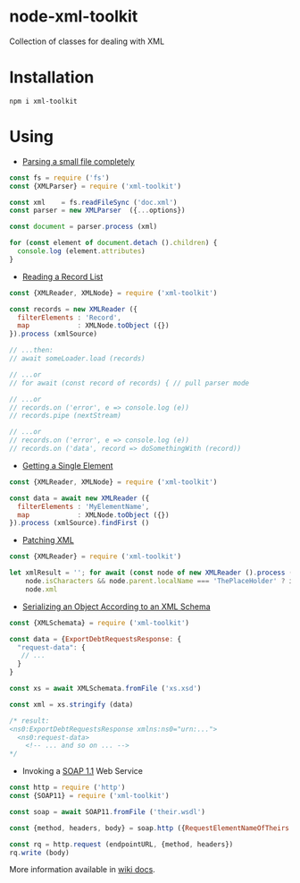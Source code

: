 # node-xml-toolkit
Collection of classes for dealing with XML

# Installation

```
npm i xml-toolkit
```

# Using

* [Parsing a small file completely](XMLParser)

```js
const fs = require ('fs')
const {XMLParser} = require ('xml-toolkit')

const xml    = fs.readFileSync ('doc.xml')
const parser = new XMLParser  ({...options})

const document = parser.process (xml)

for (const element of document.detach ().children) {
  console.log (element.attributes)
}
```

* [Reading a Record List](https://github.com/do-/node-xml-toolkit/wiki/Use-Case:-Reading-a-Record-List)

```js
const {XMLReader, XMLNode} = require ('xml-toolkit')

const records = new XMLReader ({
  filterElements : 'Record', 
  map            : XMLNode.toObject ({})
}).process (xmlSource)

// ...then:
// await someLoader.load (records)

// ...or
// for await (const record of records) { // pull parser mode

// ...or
// records.on ('error', e => console.log (e))
// records.pipe (nextStream)

// ...or
// records.on ('error', e => console.log (e))
// records.on ('data', record => doSomethingWith (record))
```

* [Getting a Single Element](https://github.com/do-/node-xml-toolkit/wiki/Use-Case:-Getting-a-Single-Element)

```js
const {XMLReader, XMLNode} = require ('xml-toolkit')

const data = await new XMLReader ({
  filterElements : 'MyElementName', 
  map            : XMLNode.toObject ({})
}).process (xmlSource).findFirst ()
```

* [Patching XML](https://github.com/do-/node-xml-toolkit/wiki/Use-Case:-Patching-XML)

```js
const {XMLReader} = require ('xml-toolkit')

let xmlResult = ''; for await (const node of new XMLReader ().process (xmlSource)) xmlResult += 
    node.isCharacters && node.parent.localName === 'ThePlaceHolder' ? id : 
    node.xml
```

* [Serializing an Object According to an XML Schema](https://github.com/do-/node-xml-toolkit/wiki/Use-Case:-Serializing-an-Object-According-to-an-XML-Schema)

```js
const {XMLSchemata} = require ('xml-toolkit')

const data = {ExportDebtRequestsResponse: {	
  "request-data": {
   // ...
  }
}

const xs = await XMLSchemata.fromFile ('xs.xsd')

const xml = xs.stringify (data)

/* result:
<ns0:ExportDebtRequestsResponse xmlns:ns0="urn:...">
  <ns0:request-data>
    <!-- ... and so on ... -->
*/
```

* Invoking a [SOAP 1.1](https://github.com/do-/node-xml-toolkit/wiki/SOAP11) Web Service

```js
const http = require ('http')
const {SOAP11} = require ('xml-toolkit')

const soap = await SOAP11.fromFile ('their.wsdl')

const {method, headers, body} = soap.http ({RequestElementNameOfTheirs: {amount: '0.01'}})

const rq = http.request (endpointURL, {method, headers})
rq.write (body)
```

More information available in [wiki docs](https://github.com/do-/node-xml-toolkit/wiki).
